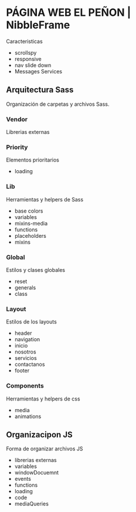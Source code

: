 # PÁGINA WEB EL PEÑON | NibbleFrame
Caracteristicas
* scrollspy
* responsive
* nav slide down
* Messages Services

## Arquitectura Sass
Organización de carpetas y archivos Sass.

### Vendor
Librerias externas

### Priority
Elementos prioritarios
* loading

### Lib
Herramientas y helpers de Sass
* base colors
* variables
* mixins-media
* functions
* placeholders
* mixins

### Global
Estilos y clases globales
* reset
* generals
* class

### Layout
Estilos de los layouts
* header
* navigation
* inicio
* nosotros
* servicios
* contactanos
* footer

### Components
Herramientas y helpers de css
* media
* animations

## Organizacipon JS
Forma de organizar archivos JS
* librerias externas
* variables
* windowDocuemnt
* events
* functions
* loading
* code
* mediaQueries